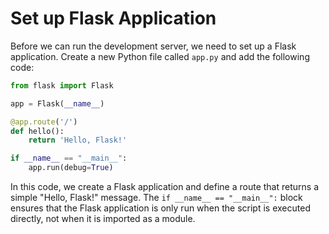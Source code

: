 # Set up Flask Application

Before we can run the development server, we need to set up a Flask application. Create a new Python file called `app.py` and add the following code:

```python
from flask import Flask

app = Flask(__name__)

@app.route('/')
def hello():
    return 'Hello, Flask!'

if __name__ == "__main__":
    app.run(debug=True)
```

In this code, we create a Flask application and define a route that returns a simple "Hello, Flask!" message. The `if __name__ == "__main__":` block ensures that the Flask application is only run when the script is executed directly, not when it is imported as a module.


